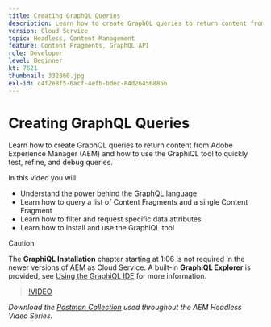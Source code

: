 ```yaml
---
title: Creating GraphQL Queries
description: Learn how to create GraphQL queries to return content from Adobe Experience Manager (AEM) and how to use the GraphiQL tool to quickly test, refine, and debug queries.
version: Cloud Service
topic: Headless, Content Management
feature: Content Fragments, GraphQL API
role: Developer
level: Beginner
kt: 7621
thumbnail: 332860.jpg
exl-id: c4f2e8f5-6acf-4efb-bdec-84d264568856
---
```

# Creating GraphQL Queries

Learn how to create GraphQL queries to return content from Adobe Experience Manager (AEM) and how to use the GraphiQL tool to quickly test, refine, and debug queries.

In this video you will:

+ Understand the power behind the GraphQL language
+ Learn how to query a list of Content Fragments and a single Content Fragment
+ Learn how to filter and request specific data attributes
+ Learn how to install and use the GraphiQL tool

>[!CAUTION]
>
>The **GraphiQL Installation** chapter starting at 1:06 is not required in the newer versions of AEM as Cloud Service. A built-in **GraphiQL Explorer** is provided, see [Using the GraphiQL IDE](https://experienceleague.adobe.com/docs/experience-manager-cloud-service/content/headless/graphql-api/graphiql-ide.html) for more information.


>[!VIDEO](https://video.tv.adobe.com/v/332860/?quality=12&learn=on)

_Download the [Postman Collection](./assets/aem-headless-video-series.postman_collection.json) used throughout the AEM Headless Video Series._
